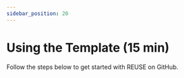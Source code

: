 ```yaml
---
sidebar_position: 20
---
```


# Using the Template (15 min)

Follow the steps below to get started with REUSE on GitHub.